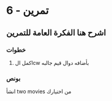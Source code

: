 
#  تمرين - 6
## اشرح  هنا الفكرة العامة للتمرين

### خطوات 
1. اكمل الcw بأضافه دوال قيم جالبه 

### بونص
انشأ two movies من اختيارك 
